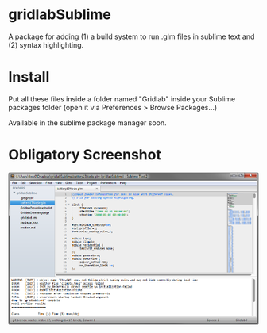 gridlabSublime
===

A package for adding (1) a build system to run .glm files in sublime text and (2) syntax highlighting.

Install
===
Put all these files inside a folder named "Gridlab" inside your Sublime packages folder (open it via Preferences > Browse Packages...)

Available in the sublime package manager soon.

Obligatory Screenshot
===
![Screenshot](https://raw.githubusercontent.com/dpinney/gridlabSublime/master/screenshot.png)